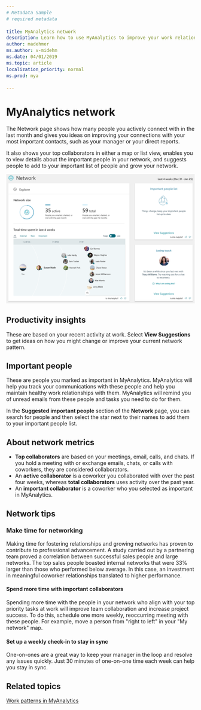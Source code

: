 ```yaml
---
# Metadata Sample
# required metadata

title: MyAnalytics network
description: Learn how to use MyAnalytics to improve your work relationships and grow your network
author: madehmer
ms.author: v-midehm
ms.date: 04/01/2019
ms.topic: article
localization_priority: normal 
ms.prod: mya

---
```


# MyAnalytics network

The Network page shows how many people you actively connect with in the last month and gives you ideas on improving your connections with your most important contacts, such as your manager or your direct reports. 

It also shows your top collaborators in either a map or list view, enables you to view details about the important people in your network, and suggests people to add to your important list of people and grow your network.

![Your Network](../../Images/mya/use/network-pg.png)

## Productivity insights

These are based on your recent activity at work. Select **View Suggestions** to get ideas on how you might change or improve your current network pattern.

## Important people

These are people you marked as important in MyAnalytics. MyAnalytics will help you track your communications with these people and help you maintain healthy work relationships with them. MyAnalytics will remind you of unread emails from these people and tasks you need to do for them.

In the **Suggested important people** section of the **Network** page, you can search for people and then select the star next to their names to add them to your important people list.

## About network metrics

* **Top collaborators** are based on your meetings, email, calls, and chats. If you hold a meeting with or exchange emails, chats, or calls with coworkers, they are considered collaborators.
* An **active collaborator** is a coworker you collaborated with over the past four weeks, whereas **total collaborators** uses activity over the past year.
* An **important collaborator** is a coworker who you selected as important in MyAnalytics.

## Network tips

### Make time for networking

Making time for fostering relationships and growing networks has proven to contribute to professional advancement. A study carried out by a partnering team proved a correlation between successful sales people and large networks. The top sales people boasted internal networks that were 33% larger than those who performed below average. In this case, an investment in meaningful coworker relationships translated to higher performance.

#### Spend more time with important collaborators

Spending more time with the people in your network who align with your top priority tasks at work will improve team collaboration and increase project success. To do this, schedule one more weekly, reoccurring meeting with these people. For example, move a person from "right to left" in your "My network" map.

#### Set up a weekly check-in to stay in sync

One-on-ones are a great way to keep your manager in the loop and resolve any issues quickly. Just 30 minutes of one-on-one time each week can help you stay in sync.

## Related topics

[Work patterns in MyAnalytics](../use/dashboard-2.md)